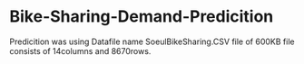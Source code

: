 # Bike-Sharing-Demand-Predicition
Predicition was using Datafile name SoeulBikeSharing.CSV file of 600KB file consists of 14columns and 8670rows.
